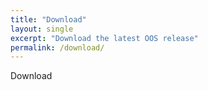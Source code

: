 ```yaml
---
title: "Download"
layout: single
excerpt: "Download the latest OOS release"
permalink: /download/
---
```

Download
